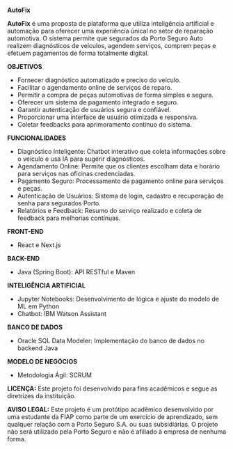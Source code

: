**AutoFix**

**AutoFix** é uma proposta de plataforma que utiliza inteligência artificial e automação para oferecer uma experiência únical no setor de reparação automotiva. O sistema permite que segurados da Porto Seguro Auto realizem diagnósticos de veículos, agendem serviços, comprem peças e efetuem pagamentos de forma totalmente digital.

**OBJETIVOS**
- Fornecer diagnóstico automatizado e preciso do veículo.
- Facilitar o agendamento online de serviços de reparo.
- Permitir a compra de peças automotivas de forma simples e segura.
- Oferecer um sistema de pagamento integrado e seguro.
- Garantir autenticação de usuários segura e confiável.
- Proporcionar uma interface de usuário otimizada e responsiva.
- Coletar feedbacks para aprimoramento contínuo do sistema.

**FUNCIONALIDADES**
- Diagnóstico Inteligente: Chatbot interativo que coleta informações sobre o veículo e usa IA para sugerir diagnósticos.
- Agendamento Online: Permite que os clientes escolham data e horário para serviços nas oficinas credenciadas.
- Pagamento Seguro: Processamento de pagamento online para serviços e peças.
- Autenticação de Usuários: Sistema de login, cadastro e recuperação de senha para segurados Porto.
- Relatórios e Feedback: Resumo do serviço realizado e coleta de feedback para melhorias contínuas.

**FRONT-END**
- React e Next.js

**BACK-END**
- Java (Spring Boot): API RESTful e Maven

**INTELIGÊNCIA ARTIFICIAL**
- Jupyter Notebooks: Desenvolvimento de lógica e ajuste do modelo de ML em Python
- Chatbot: IBM Watson Assistant

**BANCO DE DADOS**
- Oracle SQL Data Modeler: Implementação do banco de dados no backend Java

**MODELO DE NEGÓCIOS**
- Metodologia Ágil: SCRUM

**LICENÇA:** Este projeto foi desenvolvido para fins acadêmicos e segue as diretrizes da instituição.

**AVISO LEGAL:** Este projeto é um protótipo acadêmico desenvolvido por uma estudante da FIAP como parte de um exercício de aprendizado, sem qualquer relação com a Porto Seguro S.A. ou suas subsidiárias. O projeto não será utilizado pela Porto Seguro e não é afiliado à empresa de nenhuma forma.
